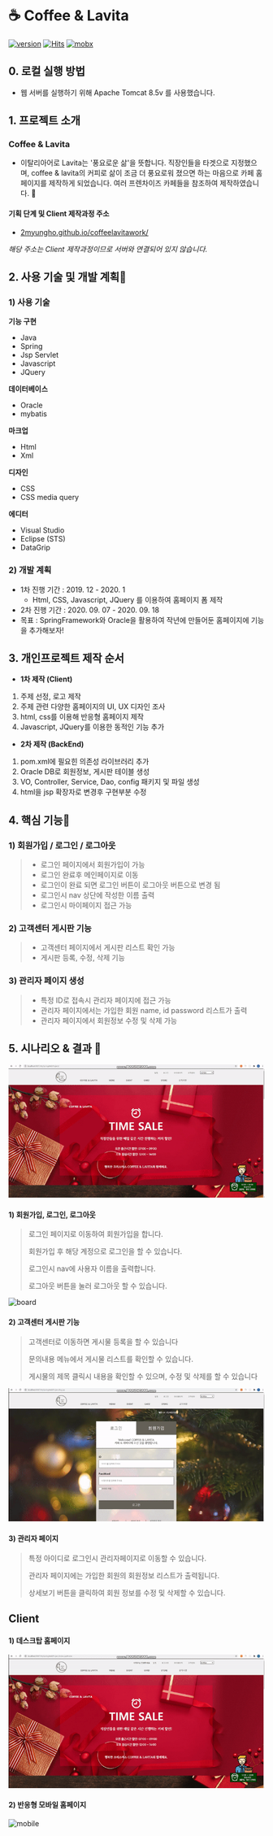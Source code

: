 # ☕️ Coffee & Lavita

[![version](https://img.shields.io/badge/STS-3.9.12-yellow)](https://camo.githubusercontent.com/96464a2503ecacbff7d16fda58f75897e9a8148f/68747470733a2f2f696d672e736869656c64732e696f2f62616467652f76657273696f6e2d302e312e302d79656c6c6f77) [![Hits](https://img.shields.io/badge/Java-11-orange)](https://hits.seeyoufarm.com) [![mobx](https://img.shields.io/badge/Spring-5.2.8-green)](https://camo.githubusercontent.com/ef3f6f2db961cc6514516feba5c51019bd1ed71f/68747470733a2f2f696d672e736869656c64732e696f2f62616467652f6d6f62782d352e31352e352d626c756576696f6c6574)


## 0. 로컬 실행 방법

* 웹 서버를 실행하기 위해 Apache Tomcat 8.5v 를 사용했습니다.



## 1. 프로젝트 소개  

### Coffee & Lavita 

* 이탈리아어로 Lavita는 '풍요로운 삶'을 뜻합니다. 직장인들을 타겟으로 지정했으며, coffee & lavita의 커피로 삶이 조금 더 풍요로워 졌으면 하는 마음으로 카페 홈페이지를 제작하게 되었습니다.  여러 프렌차이즈 카페들을 참조하여 제작하였습니다. 💬   

#### 기획 단계 및 Client 제작과정 주소

* [2myungho.github.io/coffeelavitawork/](https://2myungho.github.io/CoffeeLavitaWork/)

*해당 주소는 Client 제작과정이므로 서버와 연결되어 있지 않습니다.*



## 2. 사용 기술 및 개발 계획📌

### 1) 사용 기술

**기능 구현**

- Java
- Spring
- Jsp Servlet
- Javascript
- JQuery

**데이터베이스**

* Oracle
* mybatis

**마크업**

*  Html
* Xml

**디자인**

- CSS
- CSS media query

**에디터**

* Visual Studio
* Eclipse (STS)
* DataGrip

### 2) 개발 계획

- 1차 진행 기간 : 2019. 12 - 2020. 1
  * Html, CSS, Javascript, JQuery 를 이용하여 홈페이지 폼 제작
- 2차 진행 기간 : 2020. 09. 07 - 2020. 09. 18
- 목표 : SpringFramework와 Oracle을 활용하여 작년에 만들어둔 홈페이지에 기능을 추가해보자!

## 3. 개인프로젝트 제작 순서

* **1차 제작 (Client)**

1. 주제 선정, 로고 제작
2. 주제 관련 다양한 홈페이지의 UI, UX 디자인 조사
3. html, css를 이용해 반응형 홈페이지 제작
4. Javascript, JQuery를 이용한 동적인 기능 추가

* **2차 제작 (BackEnd)**

1. pom.xml에 필요힌 의존성 라이브러리 추가
2. Oracle DB로 회원정보, 게시판 테이블 생성
3. VO, Controller, Service, Dao, config 패키지 및 파일 생성
4. html을 jsp 확장자로 변경후 구현부분 수정



## 4. 핵심 기능🔑

### 1) 회원가입 / 로그인 / 로그아웃

> - 로그인 페이지에서 회원가입이 가능
> - 로그인 완료후 메인페이지로 이동
> - 로그인이 완료 되면 로그인 버튼이 로그아웃 버튼으로 변경 됨
> - 로그인시 nav 상단에 작성한 이름 출력
> - 로그인시 마이페이지 접근 가능

### 2) 고객센터 게시판 기능

> - 고객센터 페이지에서 게시판 리스트 확인 가능
> - 게시판 등록, 수정, 삭제 기능

### 3) 관리자 페이지 생성

> - 특정 ID로 접속시 관리자 페이지에 접근 가능
> - 관리자 페이지에서는 가입한 회원 name, id password 리스트가 출력
> - 관리자 페이지에서 회원정보 수정 및 삭제 가능



## 5. 시나리오 & 결과 📢

![login](https://github.com/2myungho/CoffeeLavita_Project/blob/master/image/login.gif)

#### 1) 회원가입, 로그인, 로그아웃 

> 로그인 페이지로 이동하여 회원가입을 합니다.
>
> 회원가입 후 해당 계정으로 로그인을 할 수 있습니다.
>
> 로그인시 nav에 사용자 이름을 출력합니다.
>
> 로그아웃 버튼을 눌러 로그아웃 할 수 있습니다.



![board](https://user-images.githubusercontent.com/52882578/93667900-436d6c00-fac4-11ea-8c5c-088179306786.gif)

#### 2) 고객센터 게시판 기능

> 고객센터로 이동하면 게시물 등록을 할 수 있습니다
>
> 문의내용 메뉴에서 게시물 리스트를 확인할 수 있습니다.
>
> 게시물의 제목 클릭시 내용을 확인할 수 있으며, 수정 및 삭제를 할 수 있습니다
>
> 

![master](https://github.com/2myungho/CoffeeLavita_Project/blob/master/image/master.gif)

#### 3) 관리자 페이지

> 특정 아이디로 로그인시 관리자페이지로 이동할 수 있습니다.
>
> 관리자 페이지에는 가입한 회원의 회원정보 리스트가 출력됩니다.
>
> 상세보기 버튼을 클릭하여 회원 정보를 수정 및 삭제할 수 있습니다.



## Client

#### 1) 데스크탑 홈페이지

![desktop](https://github.com/2myungho/CoffeeLavita_Project/blob/master/image/desktop.gif)



#### 2)  반응형 모바일 홈페이지

![mobile](https://github.com/2myungho/CoffeeLavita_Project/blob/master/image/mobile.gif)

